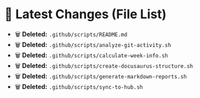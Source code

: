 # 🔄 Latest Changes (File List)

- 🗑️ **Deleted:** `.github/scripts/README.md`
- 🗑️ **Deleted:** `.github/scripts/analyze-git-activity.sh`
- 🗑️ **Deleted:** `.github/scripts/calculate-week-info.sh`
- 🗑️ **Deleted:** `.github/scripts/create-docusaurus-structure.sh`
- 🗑️ **Deleted:** `.github/scripts/generate-markdown-reports.sh`
- 🗑️ **Deleted:** `.github/scripts/sync-to-hub.sh`
